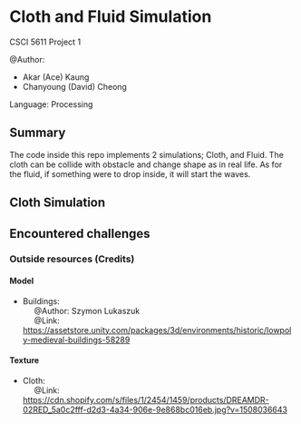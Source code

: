 # Cloth and Fluid Simulation

CSCI 5611 Project 1

@Author: 
- Akar (Ace) Kaung 
- Chanyoung (David) Cheong

Language: Processing

## Summary
The code inside this repo implements 2 simulations; Cloth, and Fluid. The cloth can be collide with obstacle and change shape as in real life. As for the fluid, if something were to drop inside, it will start the waves.

## Cloth Simulation



## Encountered challenges

### Outside resources (Credits)
#### Model
- Buildings: <br>
&nbsp;&nbsp;&nbsp;&nbsp;&nbsp;@Author: Szymon Lukaszuk<br>
&nbsp;&nbsp;&nbsp;&nbsp;&nbsp;@Link: https://assetstore.unity.com/packages/3d/environments/historic/lowpoly-medieval-buildings-58289

#### Texture
- Cloth: <br>
&nbsp;&nbsp;&nbsp;&nbsp;&nbsp;@Link: https://cdn.shopify.com/s/files/1/2454/1459/products/DREAMDR-02RED_5a0c2fff-d2d3-4a34-906e-9e868bc016eb.jpg?v=1508036643
